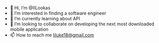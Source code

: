 - 👋 Hi, I’m @IlLookas
- 👀 I’m interested in finding a software engineer
- 🌱 I’m currently learning about API
- 💞️ I’m looking to collaborate on developing the next most downloaded mobile application
- 📫 How to reach me liluke18@gmail.com

<!---
IlLookas/IlLookas is a ✨ special ✨ repository because its `README.md` (this file) appears on your GitHub profile.
You can click the Preview link to take a look at your changes.
--->
